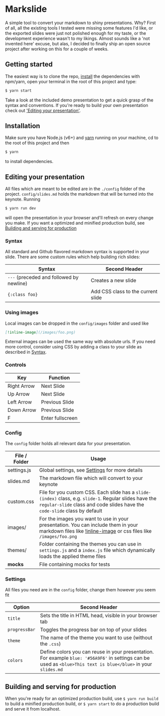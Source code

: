 # Markslide

A simple tool to convert your markdown to shiny presentations. Why? First of all, all the existing tools I tested were missing some features I'd like, or the exported slides were just not polished enough for my taste, or the development experience wasn't to my likings. Almost sounds like a 'not invented here' excuse, but alas, I decided to finally ship an open source project after working on this for a couple of weeks.

## Getting started
The easiest way is to clone the repo, [install](#installation) the dependencies with npm/yarn, open your terminal in the root of this project and type:

```bash
$ yarn start
```

Take a look at the included demo presentation to get a quick grasp of the syntax and conventions. If you're ready to build your own presentation check out ['Editing your presentation'](#editing-your-presentation).

## Installation
Make sure you have Node.js (v6+) and [yarn](https://yarnpkg.com/lang/en/docs/install/) running on your machine, cd to the root of this project and then

```bash
$ yarn
```

to install dependencies.

## Editing your presentation
All files which are meant to be edited are in the `./config` folder of the project. `config/slides.md` holds the markdown that will be turned into the keynote. Running

```bash
$ yarn run dev
```

will open the presentation in your browser and'll refresh on every change you make. If you want a optimized and minified production build, see [Building and serving for production](#building-and-serving-for-production)

### Syntax
All standard and Github flavored markdown syntax is supported in your slide. There are some custom rules which help building rich slides:

| Syntax                                   | Second Header                       |
| ---------------------------------------- | ----------------------------------- |
| `---` (preceded and followed by newline) | Creates a new slide                 |
| `{:class foo}`                           | Add CSS class to the current slide  |

### Using images
Local images can be dropped in the `config/images` folder and used like

```markdown
[!inline-image](/images/foo.png)
```

External images can be used the same way with absolute urls. If you need more control, consider using CSS by adding a class to your slide as described in [Syntax](#syntax).

### Controls
| Key         | Function         |
| ----------- | ---------------- |
| Right Arrow | Next Slide       |
| Up Arrow    | Next Slide       |
| Left Arrow  | Previous Slide   |
| Down Arrow  | Previous Slide   |
| F           | Enter fullscreen |

### Config
The `config` folder holds all relevant data for your presentation.

| File / Folder | Usage                                                                                                                 |
| ------------- | --------------------------------------------------------------------------------------------------------------------- |
| settings.js   | Global settings, see [Settings](#settings) for more details                                                           |
| slides.md     | The markdown file which will convert to your keynote                                                                  |
| custom.css    | File for you custom CSS. Each slide has a `slide-(index)` class, e.g. `slide-1`. Regular slides have the `regular-slide` class and code slides have the `code-slide` class by default                                                                            |
| images/       | For the images you want to use in your presentation. You can include them in your markdown files like [!inline-image](/images/foo.png) or css files like `/images/foo.png`                                                                    |
| themes/       | Folder containing the themes you can use in `settings.js` and a `index.js` file which dynamically loads the applied theme files                                                                                                                                   |
| __mocks__     | File containing mocks for tests                                                                                       |

### Settings
All files you need are in the `config` folder, change them however you seem fit

| Option        | Second Header                                              |
| ------------- | ---------------------------------------------------------- |
| `title`       | Sets the title in HTML head, visible in your browser tab   |
| `progressBar` | Toggles the progress bar on top of your slides             |
| `theme`       | The name of the theme you want to use (without the `.css`) |
| `colors`      | Define colors you can reuse in your presentation. For example `blue: '#56A9F6'` in settings can be used as `<blue>This text is blue</blue>` in your `slides.md`                                     |

## Building and serving for production
When you're ready for an optimized production build, use `$ yarn run build` to build a minified production build, or `$ yarn start` to do a production build and serve it from localhost.
